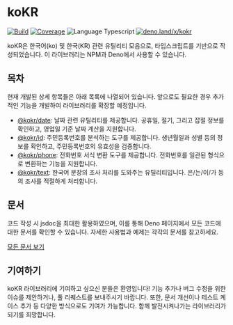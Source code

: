 # koKR

<p>
  <a href="https://github.com/wan2land/kokr/actions"><img alt="Build" src="https://img.shields.io/github/actions/workflow/status/wan2land/kokr/ci.yml?branch=main&logo=github&style=flat-square" /></a>
  <a href="https://codecov.io/gh/wan2land/kokr"><img alt="Coverage" src="https://img.shields.io/codecov/c/gh/wan2land/kokr?style=flat-square" /></a>
  <img alt="Language Typescript" src="https://img.shields.io/badge/language-Typescript-007acc.svg?style=flat-square" />
  <a href="https://deno.land/x/kokr"><img alt="deno.land/x/kokr" src="https://img.shields.io/badge/dynamic/json?url=https://raw.githubusercontent.com/wan2land/kokr/main/deno.json&query=$.version&display_name=tag&label=deno.land/x/kokr@&style=flat-square&logo=deno&labelColor=000&color=777" /></a>
</p>

koKR은 한국어(ko) 및 한국(KR) 관련 유틸리티 모음으로, 타입스크립트를 기반으로
작성되었습니다. 이 라이브러리는 NPM과 Deno에서 사용할 수 있습니다.

## 목차

현재 개발된 상세 항목들은 아래 목록에 나열되어 있습니다. 앞으로도 필요한 경우
추가적인 기능을 개발하여 라이브러리를 확장할 예정입니다.

- [@kokr/date](./date): 날짜 관련 유틸리티를 제공합니다. 공휴일, 절기, 그리고
  잡절 정보를 확인하고, 영업일 기준 날짜 계산을 지원합니다.
- [@kokr/id](./id): 주민등록번호를 분석하는 도구를 제공합니다. 생년월일과 성별
  등의 정보를 확인하고, 주민등록번호의 유효성을 검증합니다.
- [@kokr/phone](./phone): 전화번호 서식 변환 도구를 제공합니다. 전화번호를
  일관된 형식으로 변환하는 기능을 지원합니다.
- [@kokr/text](./text): 한국어 문장의 조사 처리를 도와주는 유틸리티입니다.
  은/는/이/가 등의 조사를 적절하게 처리합니다.

## 문서

코드 작성 시 jsdoc을 최대한 활용하였으며, 이를 통해 Deno 페이지에서 모든 코드에
대한 문서를 확인할 수 있습니다. 자세한 사용법과 예제는 각각의 문서를 참고하세요.

[모든 문서 보기](https://deno.land/x/kokr/mod.ts)

## 기여하기

koKR 라이브러리에 기여하고 싶으신 분들은 환영입니다! 기능 추가나 버그 수정을
위한 이슈를 제안하거나, 풀 리퀘스트를 보내주시기 바랍니다. 또한, 문서 개선이나
테스트 케이스 추가 등 다양한 방식으로도 기여가 가능합니다. 함께 발전시켜나가는
라이브러리가 되기를 희망합니다.
